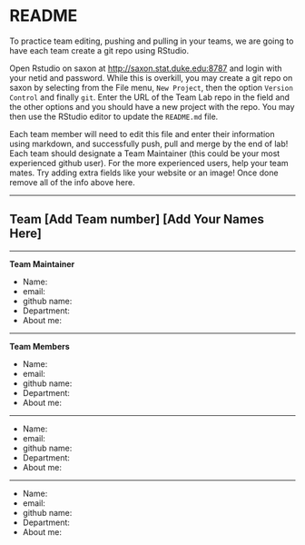 # README 

To practice team editing, pushing and pulling in your teams, we are going to have each team create a git repo  using RStudio.

Open Rstudio on saxon at http://saxon.stat.duke.edu:8787 and login with your netid and password.
While this is overkill, you may create a git repo on saxon by selecting from the File menu, `New Project`, then the option `Version Control` and finally `git`.  Enter the URL of the Team Lab repo in the field and the other options and you should have a new project with the repo.   You may then use the RStudio editor to update the `README.md` file.

Each team member will need to edit this file and enter their information using markdown, and successfully push, pull and merge by the end of lab!  Each team should designate a Team Maintainer  (this could be your most experienced github user).
For the more experienced users, help your team mates.   Try adding extra fields like your website or an image!  Once done remove all of the info above here.

---

## Team [Add Team number] [Add Your Names Here] 

---

**Team Maintainer**  

* Name: 
* email:
* github name:
* Department:
* About me: 

---

**Team Members**

* Name: 
* email: 
* github name:
* Department:
* About me: 

---

* Name:
* email:
* github name:
* Department:
* About me: 

---

* Name:
* email:
* github name:
* Department:
* About me: 
